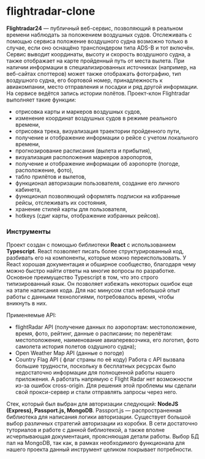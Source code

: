 # flightradar-clone

**Flightradar24** — публичный веб-сервис, позволяющий в реальном времени наблюдать за положением воздушных судов. Отслеживать с помощью сервиса положение воздушного судна возможно только в случае, если оно оснащёно транспондером типа ADS-B и тот включён. Сервис выводит координаты, высоту и скорость воздушного судна, а также отображает на карте пройденный путь от места вылета. При наличии информации в специализированных источниках (например, на веб-сайтах споттеров) может также отображать фотографию, тип воздушного судна, его бортовой номер, принадлежность к авиакомпании, место отправления и посадки и ряд другой информации. На сервисе ведётся запись истории полётов.
Проект-клон Flightradar выполняет такие функции:
 - отрисовка карты и маркеров воздушных судов,
 - изменение координат воздушных судов в режиме реального времени, 
 - отрисовка трека, визуализация траектории пройденного пути, 
 - получение и отображение информации о рейсе с учетом локального времени, 
 - прогнозирование расписания (вылета и прибытия), 
 - визуализация расположения маркеров аэропортов,
 - получение и отображение информации об аэропорте (погоде, расположение, фото), 
 - табло прилётов и вылетов,
 - функционал авторизации пользователя, создание его личного кабинета,
 - функционал позволяющий оформлять подписки на избранные рейсы, отслеживать их состояния, 
 - хранение стилей карты для пользователя,
 - hotkeys (сдиг карты, отображение избранных рейсов).

### Инструменты
Проект создан с помощью библиотеки **React** с использованием **Typescript**. React позволяет писать более структурированный код, разбивать его на компоненты, которые можно переиспользовать. У React хорошая документация и обширное сообщество, благодаря чему можно быстро найти ответы на многие вопросы по разработке. Основное преимущество Typescript в том, что это строго типизированный язык. Он позволяет избежать некоторых ошибок еще на этапе написания кода. Для нас минусом стал небольшой опыт работы с данными технологиями, потребовалось время, чтобы вникнуть в них.

Применяемые API:
 - flightRadar API (получение данных по аэропортам: местоположение, время, фото, рейтинг, данные о расписании; 
 по перелётам: местоположение, наименование авиаперевозчика, его логотип, фото самолета история полетов оздушного судна);
 - Open Weather Map API (данные о погоде)
 - Country Flag API  ( флаг страны по её коду)
Работа с API вызвала большие трудности, поскольку в бесплатных ресурсах было недостаточно информации для полноценной работы нашего приложения. А работать напрямую с Flight Radar нет возможности из-за ошибок cross-origin. Для решения этой проблемы мы сделали свой прокси-сервер и стали отправлять запросы через него.

Стек, который был выбран для авторизации следующий: **NodeJS (Express), Passport.js, MongoDB**.
Passport.js — распространенная библиотека для написания логики авторизации. Существует большой выбор различных стратегий авторизации из коробки. В сети достаточно туториалов и работе с данной библиотекой, а также вполне исчерпывающая документация, проясняющая детали работы.
Выбор БД пал на MongoDB, так как, в рамках необходимого функционала для нашего проекта данный инструмент целиком покрывает потребности.

